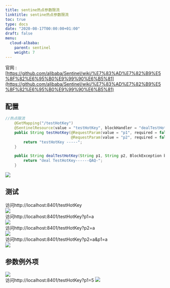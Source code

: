 ```yaml
---
title: sentine热点参数限流
linktitle: sentine热点参数限流
toc: true
type: docs
date: "2020-08-17T00:00:00+01:00"
draft: false
menu:
  cloud-albaba:
    parent: sentinel
    weight: 7
---
```

官网 :[https://github.com/alibaba/Sentinel/wiki/%E7%83%AD%E7%82%B9%E5%8F%82%E6%95%B0%E9%99%90%E6%B5%81](https://github.com/alibaba/Sentinel/wiki/%E7%83%AD%E7%82%B9%E5%8F%82%E6%95%B0%E9%99%90%E6%B5%81)





## 配置

```java
//热点限流
    @GetMapping("/testHotKey")
    @SentinelResource(value = "testHotKey", blockHandler = "dealTestHotKey")
    public String testHotKey(@RequestParam(value = "p1", required = false) String p1,
                             @RequestParam(value = "p2", required = false) String p2){
        return "testHotKey -----";
    }

    public String dealTestHotKey(String p1, String p2, BlockException blockException){
        return "deal TestHotKey------QAQ-";
    }
```

![](/img/cloudAlibaba/17.jpg)  

## 测试

访问http://localhost:8401/testHotKey  
![](/img/cloudAlibaba/18.jpg)   
访问http://localhost:8401/testHotKey?p1=a  
![](/img/cloudAlibaba/19.jpg)   
访问http://localhost:8401/testHotKey?p2=a  
![](/img/cloudAlibaba/20.jpg)   
访问http://localhost:8401/testHotKey?p2=a&p1=a  
![](/img/cloudAlibaba/21.jpg)   

## 参数例外项
![](/img/cloudAlibaba/22.jpg)  
访问http://localhost:8401/testHotKey?p1=5
![](/img/cloudAlibaba/23.jpg)  